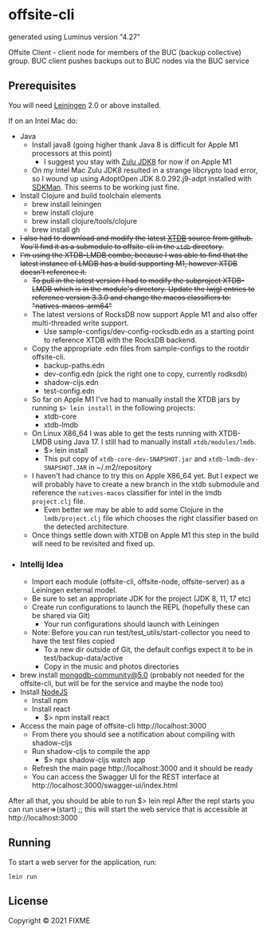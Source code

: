 # offsite-cli

generated using Luminus version "4.27"

Offsite Client - client node for members of the BUC (backup collective) group. BUC client pushes backups out to BUC nodes via the BUC service


## Prerequisites

You will need [Leiningen][1] 2.0 or above installed.

[1]: https://github.com/technomancy/leiningen

If on an Intel Mac do:
- Java
  - Install java8 (going higher thank Java 8 is difficult for Apple M1 processors at this point)
    - I suggest you stay with [Zulu JDK8](https://cdn.azul.com/zulu/bin/zulu8.58.0.13-ca-jdk8.0.312-macosx_aarch64.dmg) for now if on Apple M1
  - On my Intel Mac Zulu JDK8 resulted in a strange libcrypto load error, so I wound up using AdoptOpen JDK 8.0.292.j9-adpt installed with [SDKMan](https://sdkman.io/install). This seems to be working just fine.  
- Install Clojure and build toolchain elements 
  - brew install leiningen
  - brew install clojure
  - brew install clojure/tools/clojure
  - brew install gh
- ~~I also had to download and modify the latest [XTDB](https://github.com/xtdb/xtdb) source from github. You'll find it as a submodule to offsite-cli in the ```xtdb``` directory.~~
- ~~I'm using the XTDB-LMDB combo, because I was able to find that the latest instance of LMDB has a build supporting M1, however XTDB doesn't reference it.~~
  - ~~To pull in the latest version I had to modify the subproject XTDB-LMDB which is in the module's directory. Update the lwjgl entries to reference version 3.3.0 and change the macos classifiers to: "natives-macos-arm64"~~
  - The latest versions of RocksDB now support Apple M1 and also offer multi-threaded write support.
    - Use sample-configs/dev-config-rocksdb.edn as a starting point to reference XTDB with the RocksDB backend.
  - Copy the appropriate .edn files from sample-configs to the rootdir offsite-cli.
    - backup-paths.edn
    - dev-config.edn (pick the right one to copy, currently rodksdb)
    - shadow-cljs.edn
    - test-config.edn
  - So far on Apple M1 I've had to manually install the XTDB jars by running ```$> lein install``` in the following projects: 
    - xtdb-core
    - xtdb-lmdb
  - On Linux X86_64 I was able to get the tests running with XTDB-LMDB using Java 17. I still had to manually install ```xtdb/modules/lmdb```.
    - $> lein install 
    - This put copy of ```xtdb-core-dev-SNAPSHOT.jar``` and ```xtdb-lmdb-dev-SNAPSHOT.JAR``` in ~/.m2/repository
  - I haven't had chance to try this on Apple X86_64 yet. But I expect we will probably have to create a new branch in the xtdb submodule and reference the  ```natives-macos``` classifier for intel in the lmdb ```project.clj``` file.
    - Even better we may be able to add some Clojure in the ```lmdb/project.clj``` file which chooses the right classifier based on the detected architecture. 
  - Once things settle down with XTDB on Apple M1 this step in the build will need to be revisited and fixed up.
- ### Intellij Idea
  - Import each module (offsite-cli, offsite-node, offsite-server) as a Leiningen external model. 
  - Be sure to set an appropriate JDK for the project (JDK 8, 11, 17 etc)
  - Create run configurations to launch the REPL (hopefully these can be shared via Git)
    - Your run configurations should launch with Leiningen
  - Note: Before you can run test/test_utils/start-collector you need to have the test files copied
    - To a new dir outside of Git, the default configs expect it to be in test/backup-data/active
    - Copy in the music and photos directories
- brew install mongodb-community@5.0 (probably not needed for the offsite-cli, but will be for the service and maybe the node too)
- Install [NodeJS](https://nodejs.org/dist/v17.3.0/node-v17.3.0.pkg)
  - Install npm
  - Install react 
    - $> npm install react 
- Access the main page of offsite-cli http://localhost:3000
  - From there you should see a notification about compiling with shadow-cljs
  - Run shadow-cljs to compile the app
    - $> npx shadow-cljs watch app
  - Refresh the main page http://localhost:3000 and it should be ready
  - You can access the Swagger UI for the REST interface at http://localhost:3000/swagger-ui/index.html

After all that, you should be able to run $> lein repl
After the repl starts you can run
user=>(start)       ;; this will start the web service that is accessible at http://localhost:3000


## Running

To start a web server for the application, run:

    lein run 

## License

Copyright © 2021 FIXME
